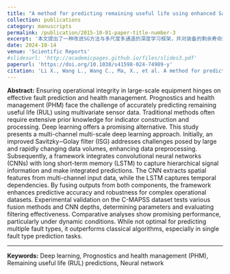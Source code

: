 ```yaml
---
title: "A method for predicting remaining useful life using enhanced Savitzky–Golay filter and improved deep learning framework"
collection: publications
category: manuscripts
permalink: /publication/2015-10-01-paper-title-number-3
excerpt: '本文提出了一种改进SG方法与多尺度多通道的深度学习框架，并对装备的剩余寿命进行预测。'
date: 2024-10-14
venue: 'Scientific Reports'
#slidesurl: 'http://academicpages.github.io/files/slides3.pdf'
paperurl: 'https://doi.org/10.1038/s41598-024-74989-y'
citation: 'Li X., Wang L., Wang C., Ma, X., et al. A method for predicting remaining useful life using enhanced Savitzky–Golay filter and improved deep learning framework [J]. Scientific Reports, 2024,14(1): 23983.'
---
```

**Abstract:**
Ensuring operational integrity in large-scale equipment hinges on effective fault prediction and health management. Prognostics and health management (PHM) face the challenge of accurately predicting remaining useful life (RUL) using multivariate sensor data. Traditional methods often require extensive prior knowledge for indicator construction and processing. Deep learning offers a promising alternative. This study presents a multi-channel multi-scale deep learning approach. Initially, an improved Savitzky‒Golay filter (ISG) addresses challenges posed by large and rapidly changing data volumes, enhancing data preprocessing. Subsequently, a framework integrates convolutional neural networks (CNNs) with long short-term memory (LSTM) to capture hierarchical signal information and make integrated predictions. The CNN extracts spatial features from multi-channel input data, while the LSTM captures temporal dependencies. By fusing outputs from both components, the framework enhances predictive accuracy and robustness for complex operational datasets. Experimental validation on the C-MAPSS dataset tests various fusion methods and CNN depths, determining parameters and evaluating filtering effectiveness. Comparative analyses show promising performance, particularly under dynamic conditions. While not optimal for predicting multiple fault types, it outperforms classical algorithms, especially in single fault type prediction tasks.

***

**Keywords:**
Deep learning, Prognostics and health management (PHM), Remaining useful life (RUL) predictions, Neural network
